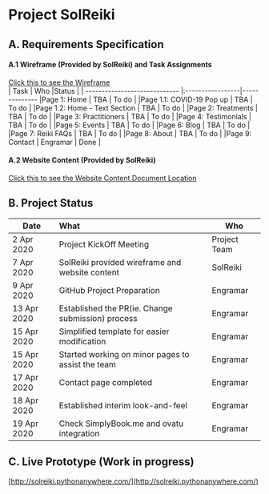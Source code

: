 # Project SolReiki

## A. Requirements Specification
#### A.1 Wireframe (Provided by SolReiki) and Task Assignments
[Click this to see the Wireframe](https://github.com/codesydney/solreiki/wiki/SolReiki-Wireframe)
<br/>
| Task                          | Who              |Status       |
| ----------------------------- |:-----------------|--------------
|Page 1: Home                   | TBA              | To do       |
|Page 1.1: COVID-19 Pop up      | TBA              | To do       |
|Page 1.2: Home - Text Section  | TBA              | To do       |
|Page 2: Treatments             | TBA              | To do       |
|Page 3: Practitioners          | TBA              | To do       |
|Page 4: Testimonials           | TBA              | To do       |
|Page 5: Events                 | TBA              | To do       |
|Page 6: Blog                   | TBA              | To do       |
|Page 7: Reiki FAQs             | TBA              | To do       |
|Page 8: About                  | TBA              | To do       |
|Page 9: Contact                | Engramar         | Done        |

#### A.2 Website Content (Provided by SolReiki)
[Click this to see the Website Content Document Location](https://drive.google.com/file/d/1WEFu9kTbXuF4rlGH-KcS2i7Ea_KDDrT4/view?usp=sharing)

## B. Project Status
| Date          | What                                                           |Who|
| ------------- |:---------------------------------------------------------------|---|
| 2 Apr 2020    | Project KickOff Meeting                                        |Project Team|
| 7 Apr 2020    | SolReiki provided wireframe and website content                |SolReiki|  
| 9 Apr 2020    | GitHub Project Preparation                                     |Engramar|  
| 13 Apr 2020   | Established the PR(ie. Change submission) process              |Engramar|  
| 15 Apr 2020   | Simplified template for easier modification                    |Engramar|  
| 15 Apr 2020   | Started working on minor pages to assist the team              |Engramar|
| 17 Apr 2020   | Contact page completed                                         |Engramar|
| 18 Apr 2020   | Established interim look-and-feel                              |Engramar|
| 19 Apr 2020   | Check SimplyBook.me and ovatu integration                      |Engramar|

## C. Live Prototype (Work in progress)
[http://solreiki.pythonanywhere.com/](http://solreiki.pythonanywhere.com/)